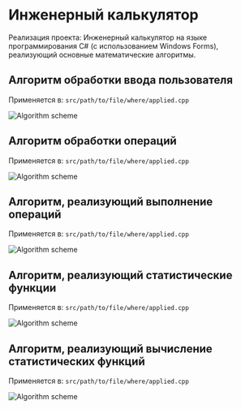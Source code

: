 # Инженерный калькулятор

Реализация проекта: Инженерный калькулятор на языке программирования C# (с использованием Windows Forms), реализующий основные математические алгоритмы. 

## Алгоритм обработки ввода пользователя

Применяется в: `src/path/to/file/where/applied.cpp`

![Algorithm scheme](schemes/1.png)


## Алгоритм обработки операций

Применяется в: `src/path/to/file/where/applied.cpp`

![Algorithm scheme](schemes/2.png)

## Алгоритм, реализующий выполнение операций

Применяется в: `src/path/to/file/where/applied.cpp`

![Algorithm scheme](schemes/3.png)

## Алгоритм, реализующий статистические функции

Применяется в: `src/path/to/file/where/applied.cpp`

![Algorithm scheme](schemes/4.png)

## Алгоритм, реализующий вычисление статистических функций

Применяется в: `src/path/to/file/where/applied.cpp`

![Algorithm scheme](schemes/5.png)
